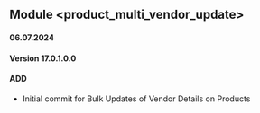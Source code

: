 ## Module <product_multi_vendor_update>

#### 06.07.2024
#### Version 17.0.1.0.0
#### ADD
- Initial commit for Bulk Updates of Vendor Details on Products

